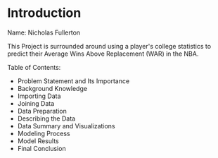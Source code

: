 # Introduction
Name: Nicholas Fullerton

This Project is surrounded around using a player's college statistics to predict their Average Wins Above Replacement (WAR) in the NBA.

Table of Contents:
- Problem Statement and Its Importance
- Background Knowledge
- Importing Data
- Joining Data
- Data Preparation
- Describing the Data
- Data Summary and Visualizations
- Modeling Process
- Model Results
- Final Conclusion


